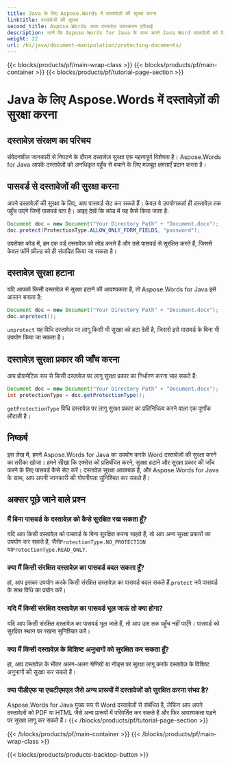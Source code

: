 ```yaml
---
title: Java के लिए Aspose.Words में दस्तावेज़ों की सुरक्षा करना
linktitle: दस्तावेजों की सुरक्षा
second_title: Aspose.Words जावा दस्तावेज़ प्रसंस्करण एपीआई
description: जानें कि Aspose.Words for Java के साथ अपने Java Word दस्तावेज़ों को कैसे सुरक्षित करें। पासवर्ड और अन्य सुविधाओं से अपने डेटा को सुरक्षित रखें।
weight: 22
url: /hi/java/document-manipulation/protecting-documents/
---
```


{{< blocks/products/pf/main-wrap-class >}}
{{< blocks/products/pf/main-container >}}
{{< blocks/products/pf/tutorial-page-section >}}

# Java के लिए Aspose.Words में दस्तावेज़ों की सुरक्षा करना


## दस्तावेज़ संरक्षण का परिचय

संवेदनशील जानकारी से निपटने के दौरान दस्तावेज़ सुरक्षा एक महत्वपूर्ण विशेषता है। Aspose.Words for Java आपके दस्तावेज़ों को अनधिकृत पहुँच से बचाने के लिए मज़बूत क्षमताएँ प्रदान करता है।

## पासवर्ड से दस्तावेजों की सुरक्षा करना

अपने दस्तावेज़ों की सुरक्षा के लिए, आप पासवर्ड सेट कर सकते हैं। केवल वे उपयोगकर्ता ही दस्तावेज़ तक पहुँच पाएंगे जिन्हें पासवर्ड पता है। आइए देखें कि कोड में यह कैसे किया जाता है:

```java
Document doc = new Document("Your Directory Path" + "Document.docx");
doc.protect(ProtectionType.ALLOW_ONLY_FORM_FIELDS, "password");
```

उपरोक्त कोड में, हम एक वर्ड दस्तावेज़ को लोड करते हैं और उसे पासवर्ड से सुरक्षित करते हैं, जिससे केवल फॉर्म फ़ील्ड को ही संपादित किया जा सकता है।

## दस्तावेज़ सुरक्षा हटाना

यदि आपको किसी दस्तावेज़ से सुरक्षा हटाने की आवश्यकता है, तो Aspose.Words for Java इसे आसान बनाता है:

```java
Document doc = new Document("Your Directory Path" + "Document.docx");
doc.unprotect();
```

`unprotect` यह विधि दस्तावेज़ पर लागू किसी भी सुरक्षा को हटा देती है, जिससे इसे पासवर्ड के बिना भी उपयोग किया जा सकता है।

## दस्तावेज़ सुरक्षा प्रकार की जाँच करना

आप प्रोग्रामेटिक रूप से किसी दस्तावेज़ पर लागू सुरक्षा प्रकार का निर्धारण करना चाह सकते हैं:

```java
Document doc = new Document("Your Directory Path" + "Document.docx");
int protectionType = doc.getProtectionType();
```

`getProtectionType` विधि दस्तावेज़ पर लागू सुरक्षा प्रकार का प्रतिनिधित्व करने वाला एक पूर्णांक लौटाती है।


## निष्कर्ष

इस लेख में, हमने Aspose.Words for Java का उपयोग करके Word दस्तावेज़ों की सुरक्षा करने का तरीका खोजा। हमने सीखा कि एक्सेस को प्रतिबंधित करने, सुरक्षा हटाने और सुरक्षा प्रकार की जाँच करने के लिए पासवर्ड कैसे सेट करें। दस्तावेज़ सुरक्षा आवश्यक है, और Aspose.Words for Java के साथ, आप अपनी जानकारी की गोपनीयता सुनिश्चित कर सकते हैं।

## अक्सर पूछे जाने वाले प्रश्न

### मैं बिना पासवर्ड के दस्तावेज़ को कैसे सुरक्षित रख सकता हूँ?

 यदि आप किसी दस्तावेज़ को पासवर्ड के बिना सुरक्षित करना चाहते हैं, तो आप अन्य सुरक्षा प्रकारों का उपयोग कर सकते हैं, जैसे`ProtectionType.NO_PROTECTION` या`ProtectionType.READ_ONLY`.

### क्या मैं किसी संरक्षित दस्तावेज़ का पासवर्ड बदल सकता हूँ?

हां, आप इसका उपयोग करके किसी संरक्षित दस्तावेज़ का पासवर्ड बदल सकते हैं.`protect` नये पासवर्ड के साथ विधि का प्रयोग करें।

### यदि मैं किसी संरक्षित दस्तावेज़ का पासवर्ड भूल जाऊं तो क्या होगा?

यदि आप किसी संरक्षित दस्तावेज़ का पासवर्ड भूल जाते हैं, तो आप उस तक पहुँच नहीं पाएँगे। पासवर्ड को सुरक्षित स्थान पर रखना सुनिश्चित करें।

### क्या मैं किसी दस्तावेज़ के विशिष्ट अनुभागों को सुरक्षित कर सकता हूँ?

हां, आप दस्तावेज़ के भीतर अलग-अलग श्रेणियों या नोड्स पर सुरक्षा लागू करके दस्तावेज़ के विशिष्ट अनुभागों की सुरक्षा कर सकते हैं।

### क्या पीडीएफ या एचटीएमएल जैसे अन्य प्रारूपों में दस्तावेजों को सुरक्षित करना संभव है?

Aspose.Words for Java मुख्य रूप से Word दस्तावेज़ों से संबंधित है, लेकिन आप अपने दस्तावेज़ों को PDF या HTML जैसे अन्य प्रारूपों में परिवर्तित कर सकते हैं और फिर आवश्यकता पड़ने पर सुरक्षा लागू कर सकते हैं।
{{< /blocks/products/pf/tutorial-page-section >}}

{{< /blocks/products/pf/main-container >}}
{{< /blocks/products/pf/main-wrap-class >}}

{{< blocks/products/products-backtop-button >}}
